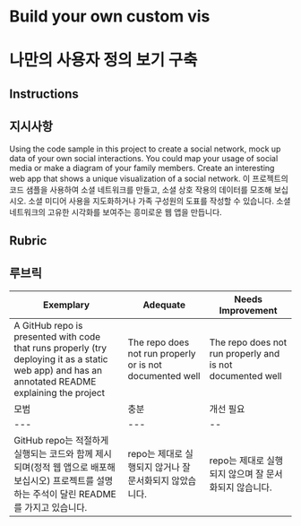 # Build your own custom vis
# 나만의 사용자 정의 보기 구축

## Instructions
## 지시사항

Using the code sample in this project to create a social network, mock up data of your own social interactions. You could map your usage of social media or make a diagram of your family members. Create an interesting web app that shows a unique visualization of a social network.
이 프로젝트의 코드 샘플을 사용하여 소셜 네트워크를 만들고, 소셜 상호 작용의 데이터를 모조해 보십시오. 소셜 미디어 사용을 지도화하거나 가족 구성원의 도표를 작성할 수 있습니다. 소셜 네트워크의 고유한 시각화를 보여주는 흥미로운 웹 앱을 만듭니다.
## Rubric
## 루브릭

Exemplary | Adequate | Needs Improvement
--- | --- | -- |
A GitHub repo is presented with code that runs properly (try deploying it as a static web app) and has an annotated README explaining the project | The repo does not run properly or is not documented well | The repo does not run properly and is not documented well
모범 | 충분 | 개선 필요
--- | --- | -- |
GitHub repo는 적절하게 실행되는 코드와 함께 제시되며(정적 웹 앱으로 배포해 보십시오) 프로젝트를 설명하는 주석이 달린 README를 가지고 있습니다. | repo는 제대로 실행되지 않거나 잘 문서화되지 않았습니다. | repo는 제대로 실행되지 않으며 잘 문서화되지 않습니다.
